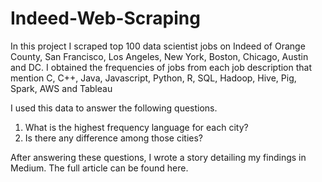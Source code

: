 # Indeed-Web-Scraping
In this project I scraped top 100 data scientist jobs on Indeed of Orange County, San Francisco, Los Angeles, New York, Boston, Chicago, Austin and DC. I obtained the frequencies of jobs from each job description that mention C, C++, Java, Javascript, Python, R, SQL, Hadoop, Hive, Pig, Spark, AWS and Tableau

I used this data to answer the following questions.

1.	What is the highest frequency language for each city?
2.	Is there any difference among those cities?

After answering these questions, I wrote a story detailing my findings in Medium. The full article can be found here.




